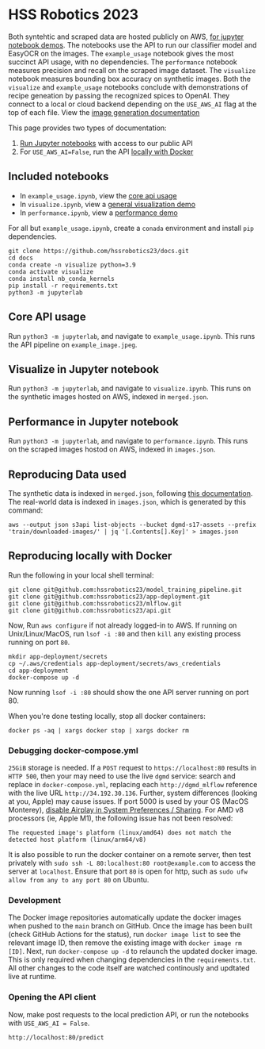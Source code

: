 # HSS Robotics 2023

Both syntehtic and scraped data are hosted publicly on AWS, [for jupyter notebook demos](#included-notebooks). The notebooks use the API to run our classifier model and EasyOCR on the images. The `example_usage` notebook gives the most succinct API usage, with no dependencies. The `performance` notebook measures precision and recall on the scraped image dataset. The `visualize` notebook measures bounding box accuracy on synthetic images. Both the `visualize` and `example_usage` notebooks conclude with demonstrations of recipe geneation by passing the recognized spices to OpenAI. They connect to a local or cloud backend depending on the `USE_AWS_AI` flag at the top of each file. View the [image generation documentation](https://github.com/hssrobotics23/to-spice-images)

This page provides two types of documentation:

1) [Run Jupyter notebooks](#included-notebooks) with access to our public API
2) For `USE_AWS_AI=False`, run the API [locally with Docker](#reproducing-locally-with-docker)

## Included notebooks

- In `example_usage.ipynb`, view the [core api usage](#core-api-usage)
- In `visualize.ipynb`, view a [general visualization demo](#visualize-in-jupyter-notebook)
- In `performance.ipynb`, view a [performance demo](#performance-in-jupyter-notebook)


For all but `example_usage.ipynb`, create a `conada` environment and install `pip` dependencies.

```
git clone https://github.com/hssrobotics23/docs.git
cd docs
conda create -n visualize python=3.9
conda activate visualize
conda install nb_conda_kernels
pip install -r requirements.txt
python3 -m jupyterlab
```

## Core API usage

Run `python3 -m jupyterlab`, and navigate to `example_usage.ipynb`. This runs the API pipeline on `example_image.jpeg`.

## Visualize in Jupyter notebook

Run `python3 -m jupyterlab`, and navigate to `visualize.ipynb`. This runs on the synthetic images hosted on AWS, indexed in `merged.json`.

## Performance in Jupyter notebook

Run `python3 -m jupyterlab`, and navigate to `performance.ipynb`. This runs on the scraped images hostod on AWS, indexed in `images.json`.

## Reproducing Data used

The synthetic data is indexed in `merged.json`, following [this documentation](https://github.com/thejohnhoffer/to-spice-images#text-generation). The real-world data is indexed in `images.json`, which is generated by this command:

```
aws --output json s3api list-objects --bucket dgmd-s17-assets --prefix 'train/downloaded-images/' | jq '[.Contents[].Key]' > images.json
```

## Reproducing locally with Docker 

Run the following in your local shell terminal:

```
git clone git@github.com:hssrobotics23/model_training_pipeline.git
git clone git@github.com:hssrobotics23/app-deployment.git
git clone git@github.com:hssrobotics23/mlflow.git
git clone git@github.com:hssrobotics23/api.git
```

Now, Run `aws configure` if not already logged-in to AWS. If running on Unix/Linux/MacOS, run `lsof -i :80` and then `kill` any existing process running on port `80`.

```
mkdir app-deployment/secrets
cp ~/.aws/credentials app-deployment/secrets/aws_credentials
cd app-deployment
docker-compose up -d
```

Now running `lsof -i :80` should show the one API server running on port 80.

When you're done testing locally, stop all docker containers:

```
docker ps -aq | xargs docker stop | xargs docker rm
```

### Debugging docker-compose.yml

`25GiB` storage is needed. If a `POST` request to `https://localhost:80` results in `HTTP 500`, then your may need to use the live `dgmd` service: search and replace in `docker-compose.yml`, replacing each `http://dgmd_mlflow` reference with the live URL `http://34.192.30.136`. Further, system differences (looking at you, Apple) may cause issues. If port 5000 is used by your OS (MacOS Monterey), [disable Airplay in System Preferences / Sharing](https://developer.apple.com/forums/thread/682332). For AMD v8 processors (ie, Apple M1), the following issue has not been resolved:

`The requested image's platform (linux/amd64) does not match the detected host platform (linux/arm64/v8)`

It is also possible to run the docker container on a remote server, then test privately with `sudo ssh -L 80:localhost:80 root@example.com` to access the server at `localhost`. Ensure that port `80` is open for http, such as `sudo ufw allow from any to any port 80` on Ubuntu.

### Development

The Docker image repositories automatically update the docker images when pushed to the `main` branch on GitHub. Once the image has been built (check GitHub Actions for the status), run `docker image list` to see the relevant image ID, then remove the existing image with `docker image rm [ID]`. Next, run `docker-compose up -d` to relaunch the updated docker image. This is only required when changing dependencies in the `requirements.txt`. All other changes to the code itself are watched continously and updtated live at runtime.

### Opening the API client

Now, make post requests to the local prediction API, or run the notebooks with `USE_AWS_AI = False`.

```
http://localhost:80/predict
```

[rosetta]: https://collabnix.com/warning-the-requested-images-platform-linux-amd64-does-not-match-the-detected-host-platform-linux-arm64-v8/
